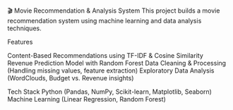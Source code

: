 🎬 Movie Recommendation & Analysis System
This project builds a movie recommendation system using machine learning and data analysis techniques.

Features

Content-Based Recommendations using TF-IDF & Cosine Similarity
Revenue Prediction Model with Random Forest
Data Cleaning & Processing (Handling missing values, feature extraction)
Exploratory Data Analysis (WordClouds, Budget vs. Revenue insights)

Tech Stack
Python (Pandas, NumPy, Scikit-learn, Matplotlib, Seaborn)
Machine Learning (Linear Regression, Random Forest)
